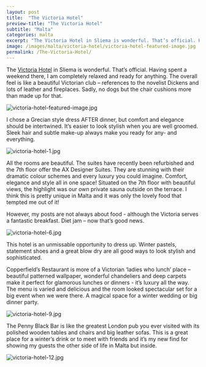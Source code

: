 ```yaml
---
layout: post
title:  "The Victoria Hotel"
preview-title: "The Victoria Hotel"
subtitle: "Malta"
categories: malta
excerpt: "The Victoria Hotel in Sliema is wonderful. That’s official. Having spent a weekend there, I am completely relaxed and ready for anything. The overall feel is like a beautiful" 
image: /images/malta/victoria-hotel/victoria-hotel-featured-image.jpg
permalink: /The-Victoria-Hotel/
--- 
```

The <a href="https://victoriahotel.com/" target="_blank">Victoria Hotel</a> in Sliema is wonderful. That’s official. Having spent a weekend there, I am completely relaxed and ready for anything.
The overall feel is like a beautiful Victorian club – references to the novelist Dickens and lots of leather and fireplaces. Sadly, no dogs but the chair cushions more than made up for that. 

<img src="{{ '/images/malta/victoria-hotel/victoria-hotel-featured-image.jpg' | prepend: SourceUrl }}" alt="victoria-hotel-featured-image.jpg">

I chose a Grecian style dress AFTER dinner, but comfort and elegance should be intertwined. It’s easier to look stylish when you are well groomed. Sleek hair and subtle make-up always make you ready for any- and everything.

<img src="{{ '/images/malta/victoria-hotel/victoria-hotel-1.jpg' | prepend: SourceUrl }}" alt="victoria-hotel-1.jpg">

All the rooms are beautiful. The suites have recently been refurbished and the 7th floor offer the AX Designer Suites. They are stunning with their dramatic colour schemes and every luxury you could imagine. Comfort, elegance and style all in one space! Situated on the 7th floor with beautiful views, the highlight was our own private sauna outside on the terrace. I think this is pretty unique in Malta and it was only the lovely food that tempted me out of it!

<div class="row no-gutters">
    <div class="col-md-6 col-sm-12">
        <div class="post-left-image" style="background: url(../images/malta/victoria-hotel/victoria-hotel-2.jpg) no-repeat; background-size: cover; margin-right: 0.5rem; max-height: 630px !important"></div>
    </div>
    <div class="col-md-6 col-sm-12">
        <div class="post-right-image" style="background: url(../images/malta/victoria-hotel/victoria-hotel-3.jpg) no-repeat; background-size: cover; margin-left: 0.5rem; max-height: 630px !important"></div>
    </div>
</div>

However, my posts are not always about food - although the Victoria serves a fantastic breakfast. Diet jam – now that’s good news.

<div class="row no-gutters">
    <div class="col-md-6 col-sm-12">
        <div class="post-left-image" style="background: url(../images/malta/victoria-hotel/victoria-hotel-4.jpg) no-repeat; background-size: cover; margin-right: 0.5rem; max-height: 630px !important"></div>
    </div>
    <div class="col-md-6 col-sm-12">
        <div class="post-right-image" style="background: url(../images/malta/victoria-hotel/victoria-hotel-5.jpg) no-repeat; background-size: cover; margin-left: 0.5rem; max-height: 630px !important"></div>
    </div>
</div>

<img src="{{ '/images/malta/victoria-hotel/victoria-hotel-6.jpg' | prepend: SourceUrl }}" alt="victoria-hotel-6.jpg">

This hotel is an unmissable opportunity to dress up. Winter pastels, statement shoes and a great blow dry are all good ways to look stylish and sophisticated.

<div class="row no-gutters">
    <div class="col-md-6 col-sm-12">
        <div class="post-left-image" style="background: url(../images/malta/victoria-hotel/victoria-hotel-7.jpg) no-repeat; background-size: cover; margin-right: 0.5rem; max-height: 630px !important"></div>
    </div>
    <div class="col-md-6 col-sm-12">
        <div class="post-right-image" style="background: url(../images/malta/victoria-hotel/victoria-hotel-8.jpg) no-repeat; background-size: cover; margin-left: 0.5rem; max-height: 630px !important"></div>
    </div>
</div>

Copperfield’s Restaurant is more of a Victorian ‘ladies who lunch’ place – beautiful patterned wallpaper, wonderful chandeliers and deep carpets make it perfect for glamorous lunches or dinners - it’s luxury all the way. The menu is varied and delicious and the room looked spectacular set for a big event when we were there. A magical space for a winter wedding or big dinner party.

<img src="{{ '/images/malta/victoria-hotel/victoria-hotel-9.jpg' | prepend: SourceUrl }}" alt="victoria-hotel-9.jpg">

<div class="row no-gutters">
    <div class="col-md-6 col-sm-12">
        <div class="post-left-image" style="background: url(../images/malta/victoria-hotel/victoria-hotel-10.jpg) no-repeat; background-size: cover; margin-right: 0.5rem; max-height: 630px !important"></div>
    </div>
    <div class="col-md-6 col-sm-12">
        <div class="post-right-image" style="background: url(../images/malta/victoria-hotel/victoria-hotel-11.jpg) no-repeat; background-size: cover; margin-left: 0.5rem; max-height: 630px !important"></div>
    </div>
</div>

The Penny Black Bar is like the greatest London pub you ever visited with its polished wooden tables and chairs and big leather sofas. This is a great place for a winter’s drink or to meet with friends and it’s my new find for showing my guests the other side of life in Malta but inside.

<img src="{{ '/images/malta/victoria-hotel/victoria-hotel-12.jpg' | prepend: SourceUrl }}" alt="victoria-hotel-12.jpg">